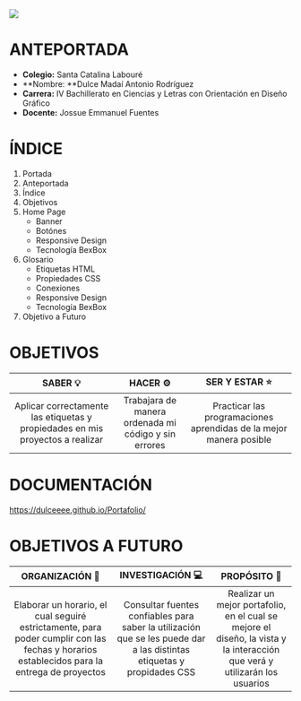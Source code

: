 
<img src="https://dulceeee.github.io/imagens/img/banner.png">


# ANTEPORTADA
- **Colegio:** Santa Catalina Labouré
- **Nombre: **Dulce Madaí Antonio Rodríguez
- **Carrera:** IV Bachillerato en Ciencias y Letras con Orientación en Diseño Gráfico
- **Docente:** Jossue Emmanuel Fuentes


# ÍNDICE
1.  Portada
2.  Anteportada
3. Índice
4. Objetivos
5. Home Page
	+ Banner
	+ Botónes
	+ Responsive Design
	+ Tecnología BexBox
6. Glosario
	+ Etiquetas HTML
	+ Propiedades CSS
	+ Conexiones 
	+ Responsive Design
	+ Tecnología BexBox
7. Objetivo a Futuro


# OBJETIVOS
|  SABER 💡 | HACER ⚙ | SER Y ESTAR ⭐ |
| :------------: | :------------: | :------------: |
|  Aplicar correctamente las etiquetas y propiedades en mis proyectos a realizar | Trabajara de manera ordenada mi código y sin errores  | Practicar las programaciones aprendidas de la mejor manera posible  |


# DOCUMENTACIÓN
https://dulceeee.github.io/Portafolio/


# OBJETIVOS A FUTURO

| ORGANIZACIÓN 📆 | INVESTIGACIÓN 💻 | PROPÓSITO 📢 |
| :------------: | :------------: | :------------: |
| Elaborar un horario, el cual seguiré estrictamente, para poder cumplir con las fechas y horarios establecidos para la entrega de proyectos  | Consultar fuentes confiables para saber la utilización que se les puede dar a las distintas etiquetas y propidades CSS  | Realizar un mejor portafolio, en el cual se mejore el diseño, la vista y la interacción que verá y utilizarán los usuarios  |
